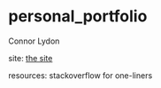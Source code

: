 # personal_portfolio

Connor Lydon

site: [the site](https://connoralydon.netlify.app)

resources:
stackoverflow for one-liners